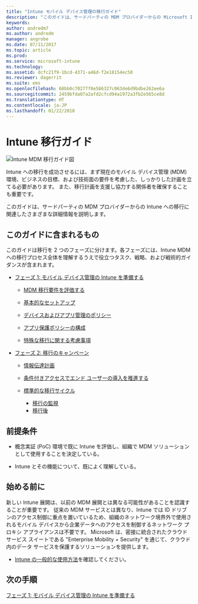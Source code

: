 ```yaml
---
title: "Intune モバイル デバイス管理の移行ガイド"
description: "このガイドは、サードパーティの MDM プロバイダーからの Microsoft Intune への移行に関連したさまざまな詳細情報を説明します。"
keywords: 
author: andredm7
ms.author: andredm
manager: angrobe
ms.date: 07/11/2017
ms.topic: article
ms.prod: 
ms.service: microsoft-intune
ms.technology: 
ms.assetid: dcfc21f9-1bcd-4371-a46d-f2e18154ec50
ms.reviewer: dagerrit
ms.suite: ems
ms.openlocfilehash: 68bb0c70277f8e586327c063de6d9bdbe262ee6a
ms.sourcegitcommit: 2459bfda07a2afd2cfcd94a1972a3fb2e565ce8d
ms.translationtype: HT
ms.contentlocale: ja-JP
ms.lasthandoff: 01/22/2018
---
```

# <a name="intune-migration-guide"></a>Intune 移行ガイド

![Intune MDM 移行ガイド図](./media/MDM-migration-guide-art.PNG)

Intune への移行を成功させるには、まず現在のモバイル デバイス管理 (MDM) 環境、ビジネスの目標、および技術面の要件を考慮した、しっかりした計画を立てる必要があります。 また、移行計画を支援し協力する関係者を確保することも重要です。

このガイドは、サードパーティの MDM プロバイダーからの Intune への移行に関連したさまざまな詳細情報を説明します。

## <a name="whats-included-in-this-guide"></a>このガイドに含まれるもの

このガイドは移行を 2 つのフェーズに分けます。各フェーズには、Intune MDM への移行プロセス全体を理解するうえで役立つタスク、戦略、および戦術的ガイダンスが含まれます。

-   [フェーズ 1: モバイル デバイス管理の Intune を準備する](migration-guide-prepare.md)

    -   [MDM 移行要件を評価する](migration-guide-prepare.md#assess-mdm-requirements)

    -   [基本的なセットアップ](migration-guide-setup.md)

    -   [デバイスおよびアプリ管理のポリシー](migration-guide-configure-policies.md)

    -   [アプリ保護ポリシーの構成](migration-guide-app-protection-policies.md)

    -   [特殊な移行に関する考慮事項](migration-guide-considerations.md)

-   [フェーズ 2: 移行のキャンペーン](migration-guide-campaign.md)

    -   [情報伝達計画](migration-guide-communication-plan.md)

    -   [条件付きアクセスでエンド ユーザーの導入を推進する](migration-guide-drive-adoption.md)

    -   [標準的な移行サイクル](migration-guide-cycle.md)
        -   [移行の監視](migration-guide-cycle.md#monitoring-migration)
        -   [移行後](migration-guide-cycle.md#post-migration)

## <a name="assumptions"></a>前提条件

-   概念実証 (PoC) 環境で既に Intune を評価し、組織で MDM ソリューションとして使用することを決定している。

-   Intune とその機能について、既によく理解している。

## <a name="before-you-begin"></a>始める前に

新しい Intune 展開は、以前の MDM 展開とは異なる可能性があることを認識することが重要です。 従来の MDM サービスとは異なり、Intune では ID ドリブンのアクセス制御に重点を置いているため、組織のネットワーク境界外で使用されるモバイル デバイスから企業データへのアクセスを制御するネットワーク プロキシ アプライアンスは不要です。 Microsoft は、密接に統合されたクラウド サービス スイートである "Enterprise Mobility + Security" を通じて、クラウド内のデータ サービスを保護するソリューションを提供します。

-   [Intune の一般的な使用方法](common-scenarios.md)を確認してください。

## <a name="next-steps"></a>次の手順

[フェーズ 1: モバイル デバイス管理の Intune を準備する](migration-guide-prepare.md)
